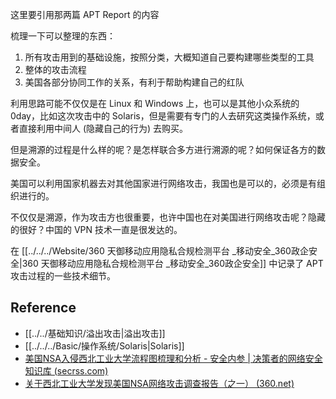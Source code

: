 这里要引用那两篇 APT Report 的内容

梳理一下可以整理的东西：

1. 所有攻击用到的基础设施，按照分类，大概知道自己要构建哪些类型的工具
2. 整体的攻击流程
3. 美国各部分协同工作的关系，有利于帮助构建自己的红队

利用思路可能不仅仅是在 Linux 和 Windows 上，也可以是其他小众系统的 0day，比如这次攻击中的 Solaris，但是需要有专门的人去研究这类操作系统，或者直接利用中间人 (隐藏自己的行为) 去购买。

但是溯源的过程是什么样的呢？是怎样联合多方进行溯源的呢？如何保证各方的数据安全。

美国可以利用国家机器去对其他国家进行网络攻击，我国也是可以的，必须是有组织进行的。

不仅仅是溯源，作为攻击方也很重要，也许中国也在对美国进行网络攻击呢？隐藏的很好？中国的 VPN 技术一直是很发达的。

在 [[../../../Website/360 天御移动应用隐私合规检测平台 _移动安全_360政企安全|360 天御移动应用隐私合规检测平台 _移动安全_360政企安全]] 中记录了 APT 攻击过程的一些技术细节。

## Reference

- [[../../基础知识/溢出攻击|溢出攻击]]
- [[../../../Basic/操作系统/Solaris|Solaris]]
- [美国NSA入侵西北工业大学流程图梳理和分析 - 安全内参 | 决策者的网络安全知识库 (secrss.com)](https://www.secrss.com/articles/54025)
- [关于西北工业大学发现美国NSA网络攻击调查报告（之一） (360.net)](https://360.net/about/news/article631563158774d7005a02ad96)
